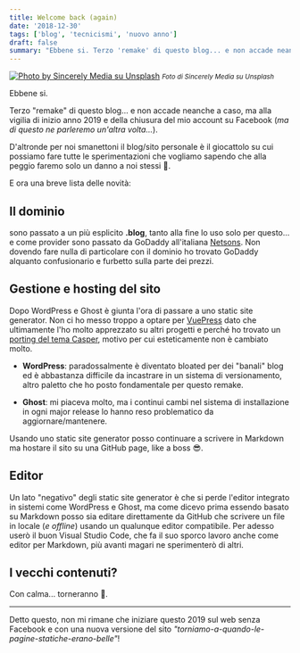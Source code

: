```yaml
---
title: Welcome back (again)
date: '2018-12-30'
tags: ['blog', 'tecnicismi', 'nuovo anno']
draft: false
summary: "Ebbene si. Terzo 'remake' di questo blog... e non accade neanche a caso, ma alla vigilia di inizio anno 2019 e della chiusura del mio account su Facebook (ma di questo ne parleremo un'altra volta...)."
---
```


[![Photo by Sincerely Media su Unsplash](https://images.unsplash.com/photo-1546074177-31bfa593f731?ixlib=rb-1.2.1&ixid=eyJhcHBfaWQiOjEyMDd9&auto=format&fit=crop&w=2767&q=80)](https://unsplash.com/@sincerelymedia) <small>_Foto di Sincerely Media su Unsplash_</small>

Ebbene si.

Terzo "remake" di questo blog... e non accade neanche a caso, ma alla vigilia di inizio anno 2019 e della chiusura del mio account su Facebook (_ma di questo ne parleremo un'altra volta..._).

D'altronde per noi smanettoni il blog/sito personale è il giocattolo su cui possiamo fare tutte le sperimentazioni che vogliamo sapendo che alla peggio faremo solo un danno a noi stessi 🤣.

E ora una breve lista delle novità:

## Il dominio

sono passato a un più esplicito **.blog**, tanto alla fine lo uso solo per questo... e come provider sono passato da GoDaddy all'italiana [Netsons](https://www.netsons.com/). Non dovendo fare nulla di particolare con il dominio ho trovato GoDaddy alquanto confusionario e furbetto sulla parte dei prezzi.

## Gestione e hosting del sito

Dopo WordPress e Ghost è giunta l'ora di passare a uno static site generator. Non ci ho messo troppo a optare per [VuePress](https://vuepress.vuejs.org/) dato che ultimamente l'ho molto apprezzato su altri progetti e perché ho trovato un [porting del tema Casper](https://github.com/alexander-heimbuch/vuepress-theme-casper), motivo per cui esteticamente non è cambiato molto.

- **WordPress**: paradossalmente è diventato bloated per dei "banali" blog ed è abbastanza difficile da incastrare in un sistema di versionamento, altro paletto che ho posto fondamentale per questo remake.

- **Ghost**: mi piaceva molto, ma i continui cambi nel sistema di installazione in ogni major release lo hanno reso problematico da aggiornare/mantenere.

Usando uno static site generator posso continuare a scrivere in Markdown ma hostare il sito su una GitHub page, like a boss 😎.

## Editor

Un lato "negativo" degli static site generator è che si perde l'editor integrato in sistemi come WordPress e Ghost, ma come dicevo prima essendo basato su Markdown posso sia editare direttamente da GitHub che scrivere un file in locale (_e offline_) usando un qualunque editor compatibile. Per adesso userò il buon Visual Studio Code, che fa il suo sporco lavoro anche come editor per Markdown, più avanti magari ne sperimenterò di altri.

## I vecchi contenuti?

Con calma... torneranno 🤣.

---

Detto questo, non mi rimane che iniziare questo 2019 sul web senza Facebook e con una nuova versione del sito _"torniamo-a-quando-le-pagine-statiche-erano-belle"_!

